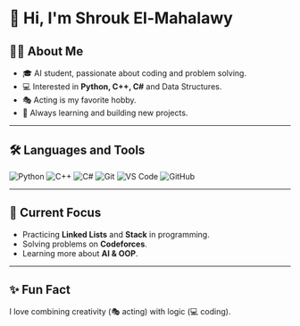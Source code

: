 # 👋 Hi, I'm Shrouk El-Mahalawy

## 👩‍💻 About Me
- 🎓 AI student, passionate about coding and problem solving.  
- 💻 Interested in **Python, C++, C#** and Data Structures.  
- 🎭 Acting is my favorite hobby.  
- 🚀 Always learning and building new projects.  

---

## 🛠️ Languages and Tools
![Python](https://img.shields.io/badge/-Python-blue?logo=python&logoColor=white&style=for-the-badge)
![C++](https://img.shields.io/badge/-C++-00599C?logo=c%2B%2B&logoColor=white&style=for-the-badge)
![C#](https://img.shields.io/badge/-C%23-239120?logo=c-sharp&logoColor=white&style=for-the-badge)
![Git](https://img.shields.io/badge/-Git-F05032?logo=git&logoColor=white&style=for-the-badge)
![VS Code](https://img.shields.io/badge/-VS%20Code-0078D4?logo=visual-studio-code&logoColor=white&style=for-the-badge)
![GitHub](https://img.shields.io/badge/-GitHub-181717?logo=github&logoColor=white&style=for-the-badge)



---

## 🌱 Current Focus
- Practicing **Linked Lists** and **Stack** in programming.  
- Solving problems on **Codeforces**.  
- Learning more about **AI & OOP**.  

---

## ✨ Fun Fact
I love combining creativity (🎭 acting) with logic (💻 coding).
